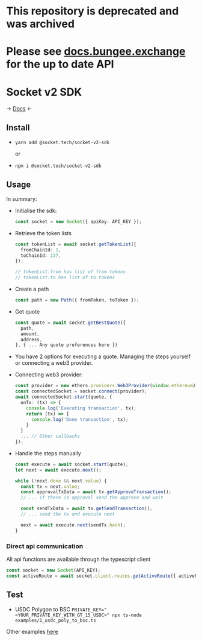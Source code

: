 # This repository is deprecated and was archived
# Please see [docs.bungee.exchange](https://docs.bungee.exchange/) for the up to date API


# Socket v2 SDK

-> [Docs](https://socketdottech.github.io/socket-v2-sdk-docs/) <-

## Install

- `yarn add @socket.tech/socket-v2-sdk`

  or

- `npm i @socket.tech/socket-v2-sdk`

## Usage

In summary:

- Initialise the sdk:
  ```ts
  const socket = new Socket({ apiKey: API_KEY });
  ```
- Retrieve the token lists

  ```ts
  const tokenList = await socket.getTokenList({
    fromChainId: 1,
    toChainId: 137,
  });

  // tokenList.from has list of from tokens
  // tokenList.to has list of to tokens
  ```

- Create a path
  ```ts
  const path = new Path({ fromToken, toToken });
  ```
- Get quote
  ```ts
  const quote = await socket.getBestQuote({
    path,
    amount,
    address,
  }, { ... Any quote preferences here })
  ```
- You have 2 options for executing a quote. Managing the steps yourself or connecting a web3 provider.

- Connecting web3 provider:
  ```ts
  const provider = new ethers.providers.Web3Provider(window.ethereum); // Or use wallet provider like onboard, web3modal, web3react etc.
  const connectedSocket = socket.connect(provider);
  await connectedSocket.start(quote, {
    onTx: (tx) => {
      console.log('Executing transaction', tx);
      return (tx) => {
        console.log('Done transaction', tx);
      }
    }
    ... // Other callbacks
  });
  ```
- Handle the steps manually

  ```ts
  const execute = await socket.start(quote);
  let next = await execute.next();

  while (!next.done && next.value) {
    const tx = next.value;
    const approvalTxData = await tx.getApproveTransaction();
    // ... if there is approval send the approve and wait

    const sendTxData = await tx.getSendTransaction();
    // ... send the tx and execute next

    next = await execute.next(sendTx.hash);
  }
  ```

### Direct api communication

All api functions are available through the typescript client

```ts
const socket = new Socket(API_KEY);
const activeRoute = await socket.client.routes.getActiveRoute({ activeRouteId: 1234 });
```

## Test

- USDC Polygon to BSC
  `PRIVATE_KEY="<YOUR_PRIVATE_KEY_WITH_GT_15_USDC>" npx ts-node examples/1_usdc_poly_to_bsc.ts`

Other examples [here](/examples/)
